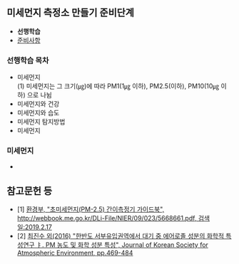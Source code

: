 ## 미세먼지 측정소 만들기 준비단계  
- <b>선행학습</b>
- [준비사항](02_prerequisite.md)
### 선행학습 목차
- 미세먼지  
  (1) 미세먼지는 그 크기(㎍)에 따라 PM1(1㎍ 이하), PM2.5(이하), PM10(10㎍ 이하) 으로 나뉨
- 미세먼지와 건강
- 미세먼지와 습도
- 미세먼지 탐지방법
- 미세먼지 
### 미세먼지
-
## 참고문헌 등  
- [1] [환경부, "초미세먼지(PM-2.5) 간이측정기 가이드북", http://webbook.me.go.kr/DLi-File/NIER/09/023/5668661.pdf, 검색일:2019.2.17](http://webbook.me.go.kr/DLi-File/NIER/09/023/5668661.pdf)  
- [2] [최진수 외(2016) "한반도 서부유입권역에서 대기 중 에어로졸 성분의 화학적 특성연구 ㅑ. PM 농도 및 화학 성분 특성", Journal of Korean Society for Atmospheric Environment, pp.469-484](http://www.jekosae.or.kr/xml/08825/08825.pdf)
